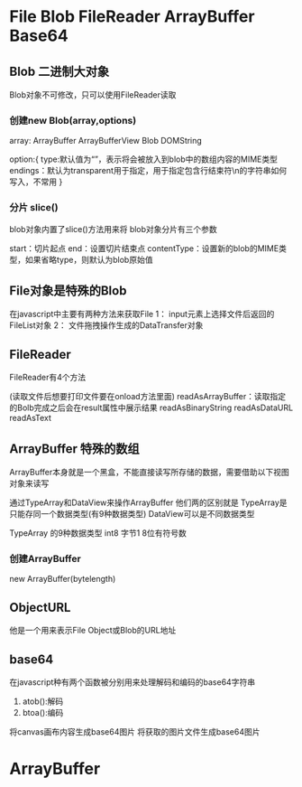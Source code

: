 # File Blob FileReader ArrayBuffer Base64


## Blob 二进制大对象
Blob对象不可修改，只可以使用FileReader读取

### 创建new Blob(array,options)
 array: ArrayBuffer ArrayBufferView Blob DOMString

 option:{
    type:默认值为“”，表示将会被放入到blob中的数组内容的MIME类型
    endings：默认为transparent用于指定，用于指定包含行结束符\n的字符串如何写入，不常用
 }


### 分片 slice()
blob对象内置了slice()方法用来将 blob对象分片有三个参数

start：切片起点
end：设置切片结束点
contentType：设置新的blob的MIME类型，如果省略type，则默认为blob原始值


## File对象是特殊的Blob
在javascript中主要有两种方法来获取File
1： input元素上选择文件后返回的FileList对象
2： 文件拖拽操作生成的DataTransfer对象


## FileReader
FileReader有4个方法

(读取文件后想要打印文件要在onload方法里面)
readAsArrayBuffer：读取指定的Bolb完成之后会在result属性中展示结果
readAsBinaryString
readAsDataURL
readAsText

## ArrayBuffer 特殊的数组
ArrayBuffer本身就是一个黑盒，不能直接读写所存储的数据，需要借助以下视图对象来读写

通过TypeArray和DataView来操作ArrayBuffer
他们两的区别就是
TypeArray是只能存同一个数据类型(有9种数据类型)
DataView可以是不同数据类型

TypeArray 的9种数据类型
int8 字节1 8位有符号数


### 创建ArrayBuffer
new ArrayBuffer(bytelength)


## ObjectURL
他是一个用来表示File Object或Blob的URL地址


## base64
在javascript种有两个函数被分别用来处理解码和编码的base64字符串

1. atob():解码
2. btoa():编码

将canvas画布内容生成base64图片
将获取的图片文件生成base64图片


# ArrayBuffer

